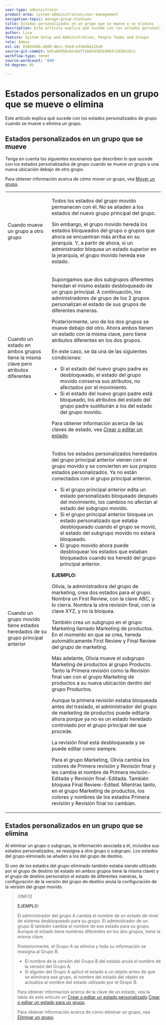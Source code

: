 ```yaml
---
user-type: administrator
product-area: system-administration;user-management
navigation-topic: manage-group-statuses
title: Estados personalizados en un grupo que se mueve o se elimina
description: Este artículo explica qué sucede con los estados personalizados de grupo cuando se mueve o elimina un grupo.
author: Lisa
feature: System Setup and Administration, People Teams and Groups
role: Admin
exl-id: 83885d86-eb00-46cc-93e9-e3364b6125e8
source-git-commit: bd1a66950c6e16ef7eb05d385bd99fc2d3be35cc
workflow-type: tm+mt
source-wordcount: '849'
ht-degree: 0%

---
```


# Estados personalizados en un grupo que se mueve o elimina

Este artículo explica qué sucede con los estados personalizados de grupo cuando se mueve o elimina un grupo.

## Estados personalizados en un grupo que se mueve

Tenga en cuenta los siguientes escenarios que describen lo que sucede con los estados personalizados de grupo cuando se mueve un grupo a una nueva ubicación debajo de otro grupo.

Para obtener información acerca de cómo mover un grupo, vea [Mover un grupo](../../../administration-and-setup/manage-groups/create-and-manage-groups/move-a-group.md).

<table style="table-layout:auto"> 
 <col> 
 </col> 
 <col> 
 </col> 
 <tbody> 
  <tr> 
   <td role="rowheader">Cuando mueve un grupo a otro grupo </td> 
   <td> <p>Todos los estados del grupo movido permanecen con él. No se añaden a los estados del nuevo grupo principal del grupo.</p> <p>Sin embargo, el grupo movido hereda los estados bloqueados del grupo o grupos que ahora se encuentran más arriba en su jerarquía. Y, a partir de ahora, si un administrador bloquea un estado superior en la jerarquía, el grupo movido hereda ese estado.</p> </td> 
  </tr> 
  <tr> 
   <td role="rowheader">Cuando un estado en ambos grupos tiene la misma clave pero atributos diferentes</td> 
   <td> <p>Supongamos que dos subgrupos diferentes heredan el mismo estado desbloqueado de un grupo principal. A continuación, los administradores de grupo de los 2 grupos personalizan el estado de sus grupos de diferentes maneras.</p> <p>Posteriormente, uno de los dos grupos se mueve debajo del otro. Ahora ambos tienen un estado con la misma clave, pero tiene atributos diferentes en los dos grupos.</p> <p>En este caso, se da una de las siguientes condiciones:</p> 
    <ul> 
     <li>Si el estado del nuevo grupo padre es desbloqueado, el estado del grupo movido conserva sus atributos, no afectados por el movimiento.</li> 
     <li>Si el estado del nuevo grupo padre está bloqueado, los atributos del estado del grupo padre sustituirán a los del estado del grupo movido.</li> 
    </ul> <p>Para obtener información acerca de las claves de estado, vea <a href="../../../administration-and-setup/customize-workfront/creating-custom-status-and-priority-labels/create-or-edit-a-status.md" class="MCXref xref">Crear o editar un estado</a>.</p> </td> 
  </tr> 
  <tr> 
   <td>Cuando un grupo movido tiene estados heredados de su grupo principal anterior </td> 
   <td> <p>Todos los estados personalizados heredados del grupo principal anterior vienen con el grupo movido y se convierten en sus propios estados personalizados. Ya no están conectados con el grupo principal anterior.</p> 
    <ul> 
     <li>Si el grupo principal anterior edita un estado personalizado bloqueado después del movimiento, los cambios no afectan al estado del subgrupo movido.</li> 
     <li>Si el grupo principal anterior bloquea un estado personalizado que estaba desbloqueado cuando el grupo se movió, el estado del subgrupo movido no estará bloqueado.</li> 
     <li>El grupo movido ahora puede desbloquear los estados que estaban bloqueados cuando los heredó del grupo principal anterior.</li> 
    </ul> 
     <p><b>EJEMPLO:</b><p> 
     <p>Olivia, la administradora del grupo de marketing, crea dos estados para el grupo. Nombra un First Review, con la clave ABC, y lo cierra. Nombra la otra revisión final, con la clave XYZ, y no la bloquea.</p> 
     <p>También crea un subgrupo en el grupo Marketing llamado Marketing de productos. En el momento en que se crea, hereda automáticamente First Review y Final Review del grupo de marketing.</p> 
     <p>Más adelante, Olivia mueve el subgrupo Marketing de productos al grupo Producto. Tanto la Primera revisión como la Revisión final van con el grupo Marketing de productos a su nueva ubicación dentro del grupo Productos.</p> 
     <p>Aunque la primera revisión estaba bloqueada antes del traslado, el administrador del grupo de marketing de productos puede editarla ahora porque ya no es un estado heredado controlado por el grupo principal del que procede.</p> 
     <p>La revisión final está desbloqueada y se puede editar como siempre.</p> 
     <p>Para el grupo Marketing, Olivia cambia los colores de Primera revisión y Revisión final y les cambia el nombre de Primera revisión-Editada y Revisión final-Editada. También bloquea Final Review-Edited. Mientras tanto, en el grupo Marketing de productos, los colores y nombres de los estados Primera revisión y Revisión final no cambian.</p> 
    </div> </td> 
  </tr> 
 </tbody> 
</table>

## Estados personalizados en un grupo que se elimina

Al eliminar un grupo o subgrupo, la información asociada a él, incluidos sus estados personalizados, se reasigna a otro grupo o subgrupo. Los estados del grupo eliminado se añaden a los del grupo de destino.

Si uno de los estados del grupo eliminado también estaba siendo utilizado por el grupo de destino (el estado en ambos grupos tiene la misma clave) y el grupo de destino personalizó el estado de diferentes maneras, la configuración de la versión del grupo de destino anula la configuración de la versión del grupo movido.

>[!INFO]
>
>**EJEMPLO:**
>
>El administrador del grupo A cambia el nombre de un estado de nivel de sistema desbloqueado para su grupo. El administrador de un grupo B también cambia el nombre de ese estado para su grupo. Aunque el estado tiene nombres diferentes en los dos grupos, tiene la misma clave.
>
>Posteriormente, el Grupo A se elimina y toda su información se reasigna al Grupo B.
>
>* El nombre de la versión del Grupo B del estado anula el nombre de la versión del Grupo A.
>* Si alguien del Grupo A aplicó el estado a un objeto antes de que se eliminara ese grupo, el nombre del estado del objeto se actualiza al nombre del estado utilizado por el Grupo B.
>
>Para obtener información acerca de la clave de un estado, vea la tabla de este artículo en [Crear o editar un estado personalizado](../../../administration-and-setup/customize-workfront/creating-custom-status-and-priority-labels/create-or-edit-a-status.md#create) [Crear o editar un estado para un grupo](../../../administration-and-setup/manage-groups/manage-group-statuses/create-or-edit-a-group-status.md#create).
>
>Para obtener información acerca de cómo eliminar un grupo, vea [Eliminar un grupo](../../../administration-and-setup/manage-groups/create-and-manage-groups/delete-a-group.md).
